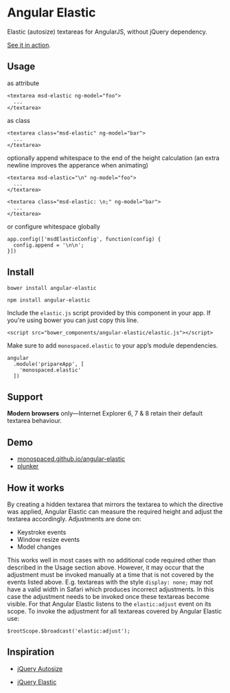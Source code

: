 Angular Elastic
===============

Elastic (autosize) textareas for AngularJS, without jQuery dependency.

[See it in action](http://monospaced.github.io/angular-elastic).

Usage
-----

as attribute

    <textarea msd-elastic ng-model="foo">
      ...
    </textarea>

as class

    <textarea class="msd-elastic" ng-model="bar">
      ...
    </textarea>

optionally append whitespace to the end of the height calculation (an extra newline improves the apperance when animating)

    <textarea msd-elastic="\n" ng-model="foo">
      ...
    </textarea>

    <textarea class="msd-elastic: \n;" ng-model="bar">
      ...
    </textarea>

or configure whitespace globally

    app.config(['msdElasticConfig', function(config) {
      config.append = '\n\n';
    }])

Install
-------

    bower install angular-elastic

    npm install angular-elastic

Include the `elastic.js` script provided by this component in your app.
If you're using bower you can just copy this line.
```
<script src="bower_components/angular-elastic/elastic.js"></script>
````

Make sure to add `monospaced.elastic` to your app’s module dependencies.

```
angular
  .module('pripareApp', [
    'monospaced.elastic'
  ])
````

Support
-------

__Modern browsers__ only—Internet Explorer 6, 7 & 8 retain their default textarea behaviour.

Demo
----------------

* [monospaced.github.io/angular-elastic](http://monospaced.github.io/angular-elastic)
* [plunker](http://plnkr.co/edit/9y6YLriAwsK9hqdu72WT?p=preview)


How it works
------------

By creating a hidden textarea that mirrors the textarea to which the directive was applied, Angular Elastic can measure the required height and adjust the textarea accordingly. Adjustments are done on:

* Keystroke events
* Window resize events
* Model changes

This works well in most cases with no additional code required other than described in the Usage section above. However, it may occur that the adjustment must be invoked manually at a time that is not covered by the events listed above. E.g. textareas with the style `display: none;` may not have a valid width  in Safari which produces incorrect adjustments. In this case the adjustment needs to be invoked once these textareas become visible. For that Angular Elastic listens to the `elastic:adjust` event on its scope. To invoke the adjustment for all textareas covered by Angular Elastic use:

    $rootScope.$broadcast('elastic:adjust');

Inspiration
----------------

* [jQuery Autosize](http://www.jacklmoore.com/autosize/)

* [jQuery Elastic](http://unwrongest.com/projects/elastic/)

